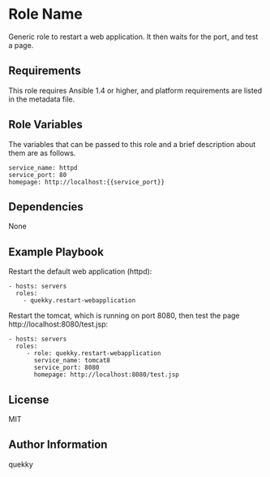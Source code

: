 Role Name
=========

Generic role to restart a web application. It then waits for the port, and test a page.

Requirements
------------

This role requires Ansible 1.4 or higher, and platform requirements are listed in the metadata file.

Role Variables
--------------

The variables that can be passed to this role and a brief description about them are as follows.

	service_name: httpd
	service_port: 80
	homepage: http://localhost:{{service_port}}


Dependencies
------------

None

Example Playbook
----------------

Restart the default web application (httpd):

    - hosts: servers
      roles:
        - quekky.restart-webapplication

Restart the tomcat, which is running on port 8080, then test the page http://localhost:8080/test.jsp:

    - hosts: servers
      roles:
         - role: quekky.restart-webapplication
		   service_name: tomcat8
		   service_port: 8080
		   homepage: http://localhost:8080/test.jsp

License
-------

MIT

Author Information
------------------

quekky
